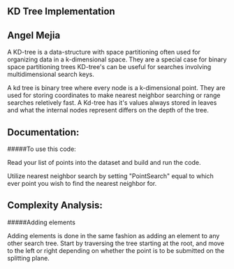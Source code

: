 KD Tree Implementation
-----------------------------
Angel Mejia
-----------------------------
A KD-tree is a data-structure with space partitioning often used for 
organizing data in a k-dimensional space. They are a special case
for binary space partitioning trees KD-tree's can be useful for searches 
involving multidimensional search keys. 

A kd tree is binary tree where every node is a k-dimensional point. They are
used for storing coordinates to make nearest neighbor searching or range
searches reletively fast. A Kd-tree has it's values always stored in leaves
and what the internal nodes represent differs on the depth of the tree. 

Documentation:
--------------

#####To use this code:

Read your list of points into the dataset and build and run the code.

Utilize nearest neighbor search by setting "PointSearch" equal to 
which ever point you wish to find the nearest neighbor for. 

Complexity Analysis:
--------------------

#####Adding elements

Adding elements is done in the same fashion as adding an element to
any other search tree. Start by traversing the tree starting at the
root, and move to the left or right depending on whether the point
is to be submitted on the splitting plane. 